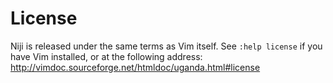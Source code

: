 License
=======

Niji is released under the same terms as Vim itself. See `:help license` if
you have Vim installed, or at the following address:
http://vimdoc.sourceforge.net/htmldoc/uganda.html#license
